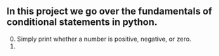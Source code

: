 In this project we go over the fundamentals of conditional statements in python.
---
0. Simply print whether a number is positive, negative, or zero.
1.